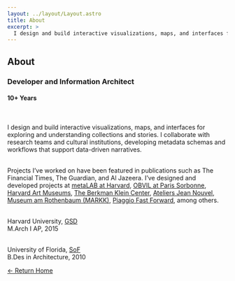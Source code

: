 ```yaml
---
layout: ../layout/Layout.astro
title: About
excerpt: >
  I design and build interactive visualizations, maps, and interfaces for exploring and understanding collections and stories. I collaborate with research teams and cultural institutions, developing metadata schemas and workflows that support data-driven narratives.
---
```

<section class="section_about">

<!-- Page title -->
<h1 class="mb-6">About</h1>

<!-- Role and experience -->
<h3>Developer and Information Architect</h3>
<h4>10+ Years</h4><br>

<!-- Overview -->
I design and build interactive visualizations, maps, and interfaces for exploring and understanding collections and stories. I collaborate with research teams and cultural institutions, developing metadata schemas and workflows that support data-driven narratives.<br><br>

<!-- More info -->


<!-- Featured engagements -->
Projects I’ve worked on have been featured in publications such as The Financial Times, The Guardian, and Al Jazeera. I’ve designed and developed projects at
<a href="https://mlml.io/" target="_blank">metaLAB at Harvard</a>,
<a href="https://www.sorbonne-universite.fr/en" target="_blank">OBVIL at Paris Sorbonne</a>,
<a href="https://harvardartmuseums.org/" target="_blank">Harvard Art Museums</a>,
<a href="https://cyber.harvard.edu/" target="_blank">The Berkman Klein Center</a>,
<a href="https://www.jeannouvel.com/en/" target="_blank">Ateliers Jean Nouvel</a>,
<a href="https://markk-hamburg.de/en/" target="_blank">Museum am Rothenbaum (MARKK)</a>,
<a href="https://piaggiofastforward.com/" target="_blank">Piaggio Fast Forward</a>, among others.
<br><br>

<!-- Education -->
Harvard University, <a href="https://www.gsd.harvard.edu" target="_blank">GSD</a><br>
M.Arch I AP, 2015<br><br>

University of Florida, <a href="https://dcp.ufl.edu/architecture/" target="_blank">SoF</a><br>
B.Des in Architecture, 2010

<!-- Return link -->
<a href="." class="button mt-10">
  ← Return Home
</a>

</section>

